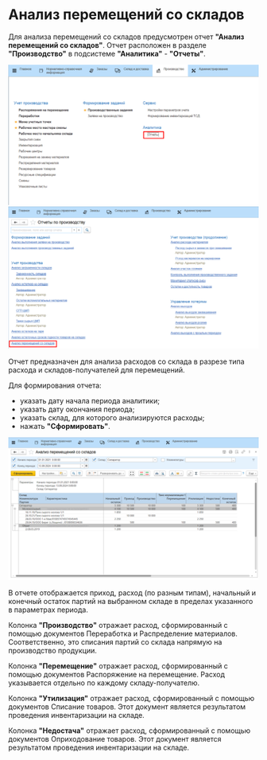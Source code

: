 # Анализ перемещений со складов

Для анализа перемещений со складов предусмотрен отчет **"Анализ перемещений со складов"**. Отчет расположен в разделе **"Производство"** в подсистеме **"Аналитика"** - **"Отчеты"**.

![](1.png)
![](3.png)

Отчет предназначен для анализа расходов со склада в разрезе типа расхода и складов-получателей для перемещений.

Для формирования отчета:

- указать дату начала периода аналитики;
- указать дату окончания периода;
- указать склад, для которого анализируются расходы;
- нажать **"Сформировать"**.

![](2.png)

В отчете отображается приход, расход (по разным типам), начальный и конечный остаток партий на выбранном складе в пределах указанного в параметрах периода.

Колонка **"Производство"** отражает расход, сформированный с помощью документов Переработка и Распределение материалов. Соответственно, это списания партий со склада напрямую на производство продукции.

Колонка **"Перемещение"** отражает расход, сформированный с помощью документов Распоряжение на перемещение. Расход указывается отдельно по каждому складу-получателю.

Колонка **"Утилизация"** отражает  расход, сформированный с помощью документов Списание товаров. Этот документ является результатом проведения инвентаризации на складе.

Колонка **"Недостача"** отражает расход, сформированный с помощью документов Оприходование товаров. Этот документ является результатом проведения инвентаризации на складе.